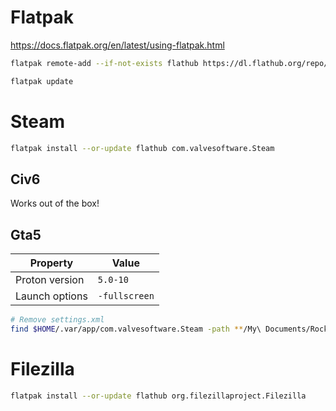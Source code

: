 # Flatpak
https://docs.flatpak.org/en/latest/using-flatpak.html

```sh
flatpak remote-add --if-not-exists flathub https://dl.flathub.org/repo/flathub.flatpakrepo
```

```sh
flatpak update
```

# Steam
```sh
flatpak install --or-update flathub com.valvesoftware.Steam
```

## Civ6
Works out of the box!

## Gta5
| Property | Value |
| --- | --- |
| Proton version | `5.0-10` |
| Launch options | `-fullscreen` |

```sh
# Remove settings.xml
find $HOME/.var/app/com.valvesoftware.Steam -path **/My\ Documents/Rockstar\ Games/GTA\ V/settings.xml -exec rm {} \+
```

# Filezilla
```sh
flatpak install --or-update flathub org.filezillaproject.Filezilla
```
